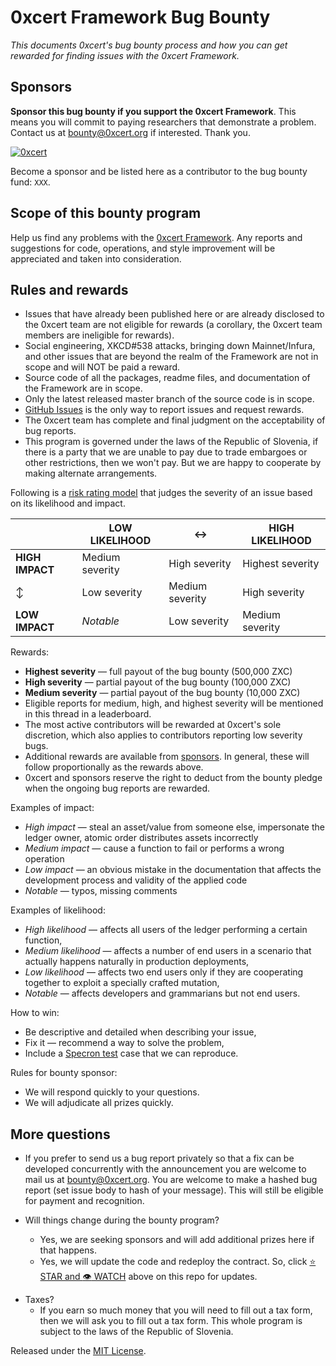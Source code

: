 # 0xcert Framework Bug Bounty

*This documents 0xcert's bug bounty process and how you can get rewarded for finding issues with the 0xcert Framework.*

## Sponsors

**Sponsor this bug bounty if you support the 0xcert Framework**. This means you will commit to paying researchers that demonstrate a problem. Contact us at [bounty@0xcert.org](mailto:bounty@0xcert.org) if interested. Thank you.

[![0xcert](https://img.shields.io/badge/0xcert-10.000.000%20ZXC-red.svg)](https://0xcert.org)

Become a sponsor and be listed here as a contributor to the bug bounty fund: `XXX`.

## Scope of this bounty program

Help us find any problems with the [0xcert Framework](https://docs.0xcert.org). Any reports and suggestions for code, operations, and style improvement will be appreciated and taken into consideration.

## Rules and rewards

- Issues that have already been published here or are already disclosed to the 0xcert team are not eligible for rewards (a corollary, the 0xcert team members are ineligible for rewards).
- Social engineering, XKCD#538 attacks, bringing down Mainnet/Infura, and other issues that are beyond the realm of the Framework are not in scope and will NOT be paid a reward.
- Source code of all the packages, readme files, and documentation of the Framework are in scope.
- Only the latest released master branch of the source code is in scope.
- [GitHub Issues](https://github.com/0xcert/framework/issues) is the only way to report issues and request rewards.
- The 0xcert team has complete and final judgment on the acceptability of bug reports.
- This program is governed under the laws of the Republic of Slovenia, if there is a party that we are unable to pay due to trade embargoes or other restrictions, then we won't pay. But we are happy to cooperate by making alternate arrangements.

Following is a [risk rating model](https://www.owasp.org/index.php/OWASP_Risk_Rating_Methodology) that judges the severity of an issue based on its likelihood and impact.

|                 | LOW LIKELIHOOD  | :left_right_arrow: | HIGH LIKELIHOOD      |
| --------------- | --------------- | ------------------ | -------------------- |
| **HIGH IMPACT** | Medium severity | High severity      | Highest severity |
| :arrow_up_down: | Low severity    | Medium severity    | High severity        |
| **LOW IMPACT**  | *Notable*       | Low severity       | Medium severity      |

Rewards:

- **Highest severity** — full payout of the bug bounty (500,000 ZXC)
- **High severity** — partial payout of the bug bounty (100,000 ZXC)
- **Medium severity** — partial payout of the bug bounty (10,000 ZXC)
- Eligible reports for medium, high, and highest severity will be mentioned in this thread in a leaderboard.
- The most active contributors will be rewarded at 0xcert's sole discretion, which also applies to contributors reporting low severity bugs.
- Additional rewards are available from [sponsors](#sponsors). In general, these will follow proportionally as the rewards above.
- 0xcert and sponsors reserve the right to deduct from the bounty pledge when the ongoing bug reports are rewarded.

Examples of impact:

- *High impact* — steal an asset/value from someone else, impersonate the ledger owner, atomic order distributes assets incorrectly
- *Medium impact* — cause a function to fail or performs a wrong operation
- *Low impact* — an obvious mistake in the documentation that affects the development process and validity of the applied code
- *Notable* — typos, missing comments

Examples of likelihood:

* *High likelihood* — affects all users of the ledger performing a certain function,
* *Medium likelihood* — affects a number of end users in a scenario that actually happens naturally in production deployments,
* *Low likelihood* — affects two end users only if they are cooperating together to exploit a specially crafted mutation,
* *Notable* — affects developers and grammarians but not end users.

How to win:

- Be descriptive and detailed when describing your issue,
- Fix it — recommend a way to solve the problem,
- Include a [Specron test](https://specron.github.io/framework/) case that we can reproduce.

Rules for bounty sponsor:

- We will respond quickly to your questions.
- We will adjudicate all prizes quickly.

## More questions

* If you prefer to send us a bug report privately so that a fix can be developed concurrently with the announcement you are welcome to mail us at [bounty@0xcert.org](mailto:bounty@0xcert.org). You are welcome to make a hashed bug report (set issue body to hash of your message). This will still be eligible for payment and recognition.

* Will things change during the bounty program?
  * Yes, we are seeking sponsors and will add additional prizes here if that happens.
  * Yes, we will update the code and redeploy the contract. So, click [:star: STAR and :eye: WATCH](https://github.com/0xcert/framework/) above on this repo for updates.

- Taxes?
  - If you earn so much money that you will need to fill out a tax form, then we will ask you to fill out a tax form. This whole program is subject to the laws of the Republic of Slovenia.

Released under the [MIT License](LICENSE).
